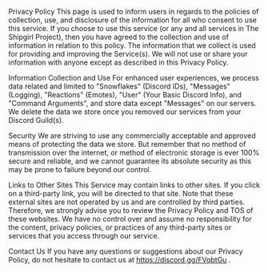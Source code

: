 Privacy Policy
This page is used to inform users in regards to the policies of collection, use, and disclosure of the information for all who consent to use this service. If you choose to use this service (or any and all services in The Shipgirl Project), then you have agreed to the collection and use of information in relation to this policy. The information that we collect is used for providing and improving the Service(s). We will not use or share your information with anyone except as described in this Privacy Policy.

Information Collection and Use
For enhanced user experiences, we process data related and limited to "Snowflakes" (Discord IDs), "Messages" (Logging), "Reactions" (Emotes), "User" (Your Basic Discord Info), and "Command Arguments", and store data except "Messages" on our servers. We delete the data we store once you removed our services from your Discord Guild(s).

Security
We are striving to use any commercially acceptable and approved means of protecting the data we store. But remember that no method of transmission over the internet, or method of electronic storage is ever 100% secure and reliable, and we cannot guarantee its absolute security as this may be prone to failure beyond our control.

Links to Other Sites
This Service may contain links to other sites. If you click on a third-party link, you will be directed to that site. Note that these external sites are not operated by us and are controlled by third parties. Therefore, we strongly advise you to review the Privacy Policy and TOS of these websites. We have no control over and assume no responsibility for the content, privacy policies, or practices of any third-party sites or services that you access through our service.

Contact Us
If you have any questions or suggestions about our Privacy Policy, do not hesitate to contact us at https://discord.gg/FVqbtGu .
